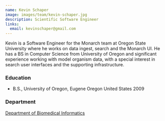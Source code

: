 ```yaml
---
name: Kevin Schaper
image: images/team/kevin-schaper.jpg
description: Scientific Software Engineer
links:
  email: kevinschaper@gmail.com
---
```


Kevin is a Software Engineer for the Monarch team at Oregon State University where he works on data ingest, search and the Monarch UI.
He has a BS in Computer Science from University of Oregon and significant experience working with model organism data, with a special interest in search user interfaces and the supporting infrastructure.

### Education

- B.S., University of Oregon, Eugene Oregon United States 2009

### Department

[Department of Biomedical Informatics](https://medschool.cuanschutz.edu/dbmi)